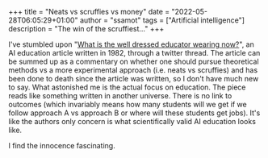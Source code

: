 +++
title = "Neats vs scruffies vs money"
date = "2022-05-28T06:05:29+01:00"
author = "ssamot"
tags = ["Artificial intelligence"]
description = "The win of the scruffiest..."
+++

I've stumbled upon "[What is the well dressed educator wearing now?](https://www.research.ed.ac.uk/en/publications/what-is-the-well-dressed-ai-educator-wearing-now)", an AI education article written in 1982, through a twitter thread. The article can be summed up as a commentary on whether one should pursue theoretical methods vs a more experimental approach (i.e. neats vs scruffies) and has been done to death since the article was written, so I don't have much new to say. What astonished me is the actual focus on education. The piece reads like something written in another universe. There is no link to outcomes (which invariably means how many students will we get if we follow approach A vs approach B or where will these students get jobs). It's like the authors only concern is what scientifically valid AI education looks like. 

I find the innocence fascinating.
